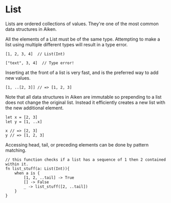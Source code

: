 # List

Lists are ordered collections of values. They're one of the most common data structures in Aiken.

All the elements of a List must be of the same type. Attempting to make a list using multiple
different types will result in a type error.

```aiken
[1, 2, 3, 4]  // List(Int)

["text", 3, 4]  // Type error!
```

Inserting at the front of a list is very fast, and is the preferred way to add new values.

```aiken
[1, ..[2, 3]] // => [1, 2, 3]
```

Note that all data structures in Aiken are immutable so prepending to a list does not change the original list. Instead it efficiently creates a new list with the new additional element.

```
let x = [2, 3]
let y = [1, ..x]

x // => [2, 3]
y // => [1, 2, 3]
```

Accessing head, tail, or preceding elements can be done by pattern matching.

```aiken
// this function checks if a list has a sequence of 1 then 2 contained within it.
fn list_stuff(a: List(Int)){
    when a is {
        [1, 2, ..tail] -> True
        [] -> False
        _ -> list_stuff([2, ..tail])
    }
}
```
